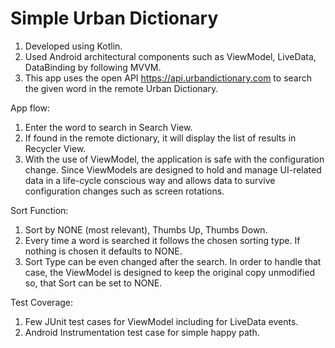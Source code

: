 # Simple Urban Dictionary

1. Developed using Kotlin.
2. Used Android architectural components such as ViewModel, LiveData, DataBinding by following MVVM.
3. This app uses the open API https://api.urbandictionary.com to search the given word in the remote Urban Dictionary.

App flow:
1. Enter the word to search in Search View.
2. If found in the remote dictionary, it will display the list of results in Recycler View.
3. With the use of ViewModel, the application is safe with the configuration change. Since ViewModels are designed to hold and manage UI-related data in a life-cycle conscious way and allows data to survive configuration changes such as screen rotations.

Sort Function:
1. Sort by NONE (most relevant), Thumbs Up, Thumbs Down. 
2. Every time a word is searched it follows the chosen sorting type. If nothing is chosen it defaults to NONE.
3. Sort Type can be even changed after the search. In order to handle that case, the ViewModel is designed to keep the original copy unmodified so, that Sort can be set to NONE. 

Test Coverage:
1. Few JUnit test cases for ViewModel including for LiveData events.
2. Android Instrumentation test case for simple happy path.
